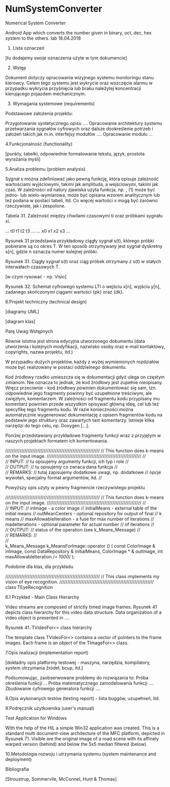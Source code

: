 # NumSystemConverter
Numerical System Converter

Android App which converts the number given in binary, oct, dec, hex system to the others.
lab 18.04.2018

1. Lista oznaczeń

[tu dodajemy swoje oznaczenia użyte w tym dokumencie]

2. Wstęp

Dokument dotyczy opracowania wizyjnego systemu monitoringu stanu kierowcy. Celem tego systemu jest wykrycie oraz wszczęcie alarmu w przypadku wykrycia przyśnięcia lub braku należytej koncentracji kierującego pojazdem mechanicznym. 


3.	Wymagania systemowe (requirements)


Podstawowe założenia projektu:

Przygotowanie syntetycznego opisu ….
Opracowanie architektury systemu przetwarzania sygnałów cyfrowych oraz dalsze dookreślenie potrzeb i założeń takich jak m.in. interfejsy modułów …. 
Opracowanie modułu … 



4.Funkcjonalność (functionality)


[punkty, tabelki, odpowiednie formatowanie tekstu, język, prostota wyrażania myśli]

5.Analiza problemu (problem analysis)



Sygnał s można zdefiniować jako pewną funkcję, która opisuje zależność wartościami wyjściowymi, takimi jak amplituda, a wejściowymi, takimi jak czas. W zależności od natury zjawiska użyta funkcja, np.
,
(1)
może być jedno- lub wielo-wymiarowa, może być opisana wzorem analitycznym lub też podana w postaci tabeli, itd. Co więcej wartości x mogą być zarówno rzeczywiste, jak i zespolone.

Tabela 31. Zależność między chwilami czasowymi ti oraz próbkami sygnału xi.

…
t0
t1
t2
t3
…
…
x0
x1
x2
x3
…



Rysunek 31 przedstawia przykładowy ciągły sygnał s(t), którego próbki pobierane są co okres T. W ten sposób otrzymywany jest sygnał dyskretny s[n], gdzie n oznacza numer kolejnej próbki.


Rysunek 31. Ciągły sygnał s(t) oraz ciąg próbek otrzymany z s(t) w stałych interwałach czasowych T.









[w czym rysować - np. Visio]




Rysunek 32. Schemat cyfrowego systemu LTI o wejściu x[n], wyjściu y[n], zadanego skończonymi ciągami wartości {pk} oraz {dk}.



6.Projekt techniczny (technical design)


[diagramy UML]

[diagram klas]


Parę Uwag Wstępnych

Równie istotna jest strona edycyjna utworzonego dokumentu (data utworzenia i kolejnych modyfikacji, nazwisko osoby oraz e-mail kontaktowy, copyrights, nazwa projektu, itd.)

W przypadku dużych projektów, każdy z wyżej wymienionych rozdziałów może być realizowany w postaci oddzielnego dokumentu.

Kod źródłowy rzadko umieszcza się w dokumentacji gdyż ulega on częstym zmianom. Nie oznacza to jednak, że kod źródłowy jest zupełnie nieopisany. Wręcz przeciwnie - kod źródłowy powinien dokumentować się sam, tzn. odpowiednie jego fragmenty powinny być uzupełnione treściwym, ale zwięzłym, komentarzem. W zależności od fragmentu kodu przypisany mu komentarz powinien przede wszystkim opisywać główną ideę, cel lub też specyfikę tego fragmentu kodu. W razie konieczności można automatycznie wygenerować dokumentację z opisem fragmentów kodu na podstawie jego struktury oraz zawartych tam komentarzy. Istnieje kilka narzędzi do tego celu, np. Doxygen […]. 

Poniżej przedstawiany przykładowe fragmenty funkcji wraz z przyjętym w naszych projektach formatem ich komentowania.


 
///////////////////////////////////////////////////////////
// This function does k-means on the input image.
///////////////////////////////////////////////////////////
//		
// INPUT:
//		tu opisujemy argumenty funkcji, ich typ i role
//		
// OUTPUT:
//		tu opisujemy co zwraca dana funkcja
//		
// REMARKS:
//		tutaj zapisujemy dodatkowe uwagi, np. dodatkowe
//		opcje wywołań, specjalny format argumentów, itd.
//		

Powyższy opis użyty w pewny fragmencie rzeczywistego projektu

 
///////////////////////////////////////////////////////////
// This function does k-means on the input image.
///////////////////////////////////////////////////////////
//		
// INPUT:
//		inImage - a color image
//		initialMeans - external table of the initial means
//		outMeanCenters - optional repository for output of final
//			k means
//		maxAllowableIteration - a fuse for max number of iterations
//		madeIterations - optional parameter for actual number
//			of iterations
//		
// OUTPUT:
//		status of the operation (see k_Means_Message)
//		
// REMARKS:
//		
//		
k_Means_Message k_MeansForImage::operator () ( 	const ColorImage & inImage, 
								const DataRepository & initialMeans, 
								ColorImage * & outImage, 
								int maxAllowableIteration /*= 1000*/ );
 


Podobnie dla klas, dla przykładu

 
///////////////////////////////////////////////////////////
// This class implements my vision of eye recognition.
///////////////////////////////////////////////////////////
class TEyeRecognition
 
 
 6.1
 Przykład - Main Class Hierarchy

Video streams are composed of strictly timed image frames. Rysunek 41 depicts class hierarchy for this video data structure. Data organization of a video object is presented in …. 

Rysunek 41. TVideoFor<> class hierarchy

The template class TVideoFor<> contains a vector of pointers to the frame images. Each frame is an object of the TImageFor<> class. 





7.Opis realizacji (implementation report)

[dokładny opis platformy testowej - maszyna, narzędzia, kompilatory, system utrzymania źródeł, bcup, itd.]



Podsumowując, zaobserwowane problemy do rozwiązania to:
Próba określenia funkcji ...
Próba matematycznego zamodelowania funkcji ….
Zbudowanie cyfrowego generatora funkcji ….

8.Opis wykonanych testów (testing report) - lista buggów, uzupełnień, itd.

9.Podręcznik użytkownika (user's manual)


Test Application for Windows

With the help of the HIL a simple Win32 application was created. This is a standard multi document-view architecture of the MFC platform, depicted in Rysunek 71. Visible are the original image of a road scene with its affinely warped version (behind) and below the 5x5 median filtered (below).

10.Metodologia rozwoju i utrzymania systemu (system maintenance and deployment)

Bibliografia

[Stroustrup, Sommervile, McConnel, Hunt & Thomas]

